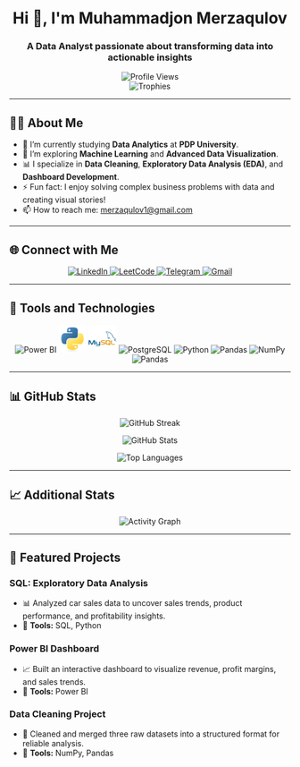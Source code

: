 <h1 align="center">Hi 👋, I'm Muhammadjon Merzaqulov</h1>
<h3 align="center">A Data Analyst passionate about transforming data into actionable insights</h3>

<div align="center">
  <img src="https://komarev.com/ghpvc/?username=muhammadjon-merzaqulov&label=Profile%20views&color=0e75b6&style=flat" alt="Profile Views" />
</div>

<div align="center">
  <img src="https://github-profile-trophy.vercel.app/?username=muhammadjon-merzaqulov&theme=darkhub&margin-w=15&margin-h=15" alt="Trophies" />
</div>

---

## 🧑‍💻 About Me

- 🔭 I’m currently studying **Data Analytics** at **PDP University**.
- 🌱 I’m exploring **Machine Learning** and **Advanced Data Visualization**.
- 📊 I specialize in **Data Cleaning**, **Exploratory Data Analysis (EDA)**, and **Dashboard Development**.
- ⚡ Fun fact: I enjoy solving complex business problems with data and creating visual stories!
- 📫 How to reach me: [merzaqulov1@gmail.com](mailto:merzaqulov1@gmail.com)

---

## 🌐 Connect with Me

<div align="center">
  <a href="https://linkedin.com/in/muhammadjon-merzaqulov" target="_blank" rel="noopener noreferrer">
    <img src="https://img.shields.io/badge/-LinkedIn-0077B5?style=flat&logo=linkedin&logoColor=white" alt="LinkedIn" />
  </a>
  <a href="https://leetcode.com/u/muhammadjon-merzaqulov/" target="_blank" rel="noopener noreferrer">
    <img src="https://img.shields.io/badge/-LeetCode-FFA116?style=flat&logo=leetcode&logoColor=white" alt="LeetCode" />
  </a>
  <a href="https://t.me/merzaqulov1" target="_blank" rel="noopener noreferrer">
    <img src="https://img.shields.io/badge/-Telegram-2CA5E0?style=flat&logo=telegram&logoColor=white" alt="Telegram" />
  </a>
  <a href="mailto:merzaqulov1@gmail.com" target="_blank" rel="noopener noreferrer">
    <img src="https://img.shields.io/badge/-Gmail-D14836?style=flat&logo=gmail&logoColor=white" alt="Gmail" />
  </a>
</div>

---

## 🚀 Tools and Technologies

<div align="center">
  <img src="https://upload.wikimedia.org/wikipedia/commons/c/cf/New_Power_BI_Logo.svg" alt="Power BI" width="50" height="50"/>
  <img src="https://raw.githubusercontent.com/devicons/devicon/master/icons/python/python-original.svg" alt="Python" width="50" height="50"/>
  <img src="https://raw.githubusercontent.com/devicons/devicon/master/icons/mysql/mysql-original-wordmark.svg" alt="SQL" width="50" height="50"/>
  <img src="https://www.vectorlogo.zone/logos/postgresql/postgresql-icon.svg" alt="PostgreSQL" width="50" height="50"/>
  <img src="https://encrypted-tbn0.gstatic.com/images?q=tbn:ANd9GcSxzhUSV2xoHXC6a9jqiKjpdGj97UkzOSBrtg&s" alt="Python" width="110" height="50"/>
  <img src="https://upload.wikimedia.org/wikipedia/commons/thumb/3/34/Microsoft_Office_Excel_%282019%E2%80%93present%29.svg/2203px-Microsoft_Office_Excel_%282019%E2%80%93present%29.svg.png" alt="Pandas" width="60" height="50"/>
  <img src="https://cdn.worldvectorlogo.com/logos/numpy-1.svg" alt="NumPy" width="50" height="50"/>
  <img src="https://encrypted-tbn0.gstatic.com/images?q=tbn:ANd9GcQ_aw7SzJUrkBCSBhzOnmm9sZWo_l5cvCdSLw&s" alt="Pandas" width="50" height="50"/>
  
  
</div>

---

## 📊 GitHub Stats

<div align="center">
  <!-- GitHub Streak -->
  <img src="https://github-readme-streak-stats.herokuapp.com/?user=muhammadjon-merzaqulov&theme=dark" alt="GitHub Streak" /><br>
 
  <!-- GitHub Stats -->
  <img src="https://github-readme-stats.vercel.app/api?username=muhammadjon-merzaqulov&show_icons=true&locale=en&theme=dark" alt="GitHub Stats" /><br>

  <!-- Top Languages -->
  <img src="https://github-readme-stats.vercel.app/api/top-langs?username=muhammadjon-merzaqulov&show_icons=true&locale=en&layout=compact&theme=dark" alt="Top Languages" />
</div>

---

## 📈 Additional Stats

<div align="center">
  <!-- Contribution Graph (Dark Theme) -->
  <img src="https://github-readme-activity-graph.vercel.app/graph?username=muhammadjon-merzaqulov&theme=github-dark" alt="Activity Graph" />

  <!-- WakaTime Stats (requires WakaTime integration & correct username) -->
  <!-- Replace 'your_wakatime_username' with your actual WakaTime username if you have one -->
  <!-- <img src="https://github-readme-stats.vercel.app/api/wakatime?username=your_wakatime_username&theme=dark" alt="WakaTime Stats" /> -->
</div>

---

## 🌟 Featured Projects

### **SQL: Exploratory Data Analysis**
- 📊 Analyzed car sales data to uncover sales trends, product performance, and profitability insights.  
- 🔧 **Tools:** SQL, Python

### **Power BI Dashboard**
- 📈 Built an interactive dashboard to visualize revenue, profit margins, and sales trends.  
- 🔧 **Tools:** Power BI

### **Data Cleaning Project**
- 🧹 Cleaned and merged three raw datasets into a structured format for reliable analysis.  
- 🔧 **Tools:** NumPy, Pandas
